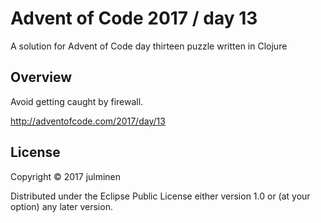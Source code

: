 # Advent of Code 2017 / day 13

A solution for Advent of Code day thirteen puzzle written in Clojure

## Overview

Avoid getting caught by firewall.

<http://adventofcode.com/2017/day/13>

## License

Copyright © 2017 julminen

Distributed under the Eclipse Public License either version 1.0 or (at
your option) any later version.
